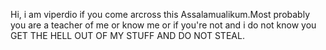 Hi, i am viperdio if you come arcross this Assalamualikum.Most probably you are a teacher of me or know me or if you're not and i do not know you GET THE HELL OUT OF MY STUFF AND DO NOT STEAL.
